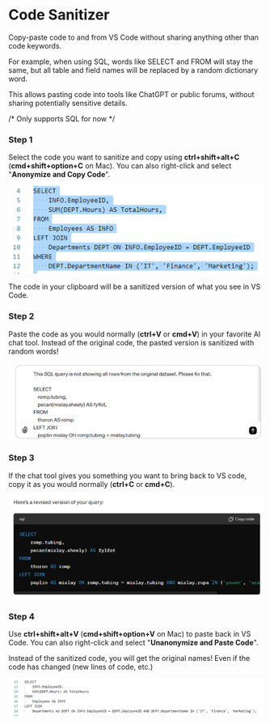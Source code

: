# Code Sanitizer

Copy-paste code to and from VS Code without sharing anything other than code keywords.

For example, when using SQL, words like SELECT and FROM will stay the same, but all table and field names will be replaced by a random dictionary word.

This allows pasting code into tools like ChatGPT or public forums, without sharing potentially sensitive details.

/* Only supports SQL for now */


### Step 1
Select the code you want to sanitize and copy using **ctrl+shift+alt+C** (**cmd+shift+option+C** on Mac).
You can also right-click and select "**Anonymize and Copy Code**".

![VS Code Screenshot Before](./images/step_1.png)

The code in your clipboard will be a sanitized version of what you see in VS Code.

### Step 2
Paste the code as you would normally (**ctrl+V** or **cmd+V**) in your favorite AI chat tool. 
Instead of the original code, the pasted version is sanitized with random words!

![Prompting LLM](./images/step_2.png)

### Step 3
If the chat tool gives you something you want to bring back to VS code, copy it as you would normally (**ctrl+C** or **cmd+C**).

![Pasting from LLM](./images/step_3.png)

### Step 4
Use **ctrl+shift+alt+V** (**cmd+shift+option+V** on Mac) to paste back in VS Code.
You can also right-click and select "**Unanonymize and Paste Code**".

Instead of the sanitized code, you will get the original names! 
Even if the code has changed (new lines of code, etc.)

![VS Code Screenshot After](./images/step_4.png)
